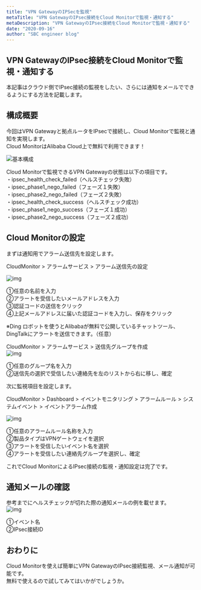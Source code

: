 ```yaml
---
title: "VPN GatewayのIPSecを監視"
metaTitle: "VPN GatewayのIPsec接続をCloud Monitorで監視・通知する"
metaDescription: "VPN GatewayのIPsec接続をCloud Monitorで監視・通知する"
date: "2020-09-16"
author: "SBC engineer blog"
---
```


## VPN GatewayのIPsec接続をCloud Monitorで監視・通知する

本記事はクラウド側でIPsec接続の監視をしたい、さらには通知をメールでできるようにする方法を記載します。    


## 構成概要 

今回はVPN Gatewayと拠点ルータをIPsecで接続し、Cloud Monitorで監視と通知を実現します。  
Cloud MonitorはAlibaba Cloud上で無料で利用できます！


![基本構成](https://raw.githubusercontent.com/sbcloud/help/master/content/usecase-network/Network_images_26006613628628000/20200916165522.png "基本構成")


Cloud Monitorで監視できるVPN Gatewayの状態は以下の項目です。  
 ・ipsec_health_check_failed（ヘルスチェック失敗）  
 ・ipsec_phase1_nego_failed（フェーズ１失敗）  
 ・ipsec_phase2_nego_failed（フェーズ２失敗）  
 ・ipsec_health_check_success（ヘルスチェック成功）  
 ・ipsec_phase1_nego_success（フェーズ１成功）  
 ・ipsec_phase2_nego_success（フェーズ２成功）  



## Cloud Monitorの設定 

まずは通知用でアラーム送信先を設定します。

CloudMonitor > アラームサービス > アラーム送信先の設定  

![img](https://raw.githubusercontent.com/sbcloud/help/master/content/usecase-network/Network_images_26006613628628000/20200916162926.png "img")

①任意の名前を入力  
②アラートを受信したいメールアドレスを入力  
③認証コードの送信をクリック   
④上記メールアドレスに届いた認証コードを入力し、保存をクリック  

※Ding ロボットを使うとAlibabaが無料で公開しているチャットツール、
DingTalkにアラートを送信できます。（任意）

CloudMonitor > アラームサービス > 送信先グループを作成   
![img](https://raw.githubusercontent.com/sbcloud/help/master/content/usecase-network/Network_images_26006613628628000/20200916163418.png "img")

①任意のグループ名を入力  
②送信先の選択で受信したい連絡先を左のリストから右に移し、確定

次に監視項目を設定します。

CloudMonitor > Dashboard > イベントモニタリング > アラームルール > システムイベント > イベントアラーム作成    

![img](https://raw.githubusercontent.com/sbcloud/help/master/content/usecase-network/Network_images_26006613628628000/20200916163640.png "img")

①任意のアラームルール名称を入力  
②製品タイプはVPNゲートウェイを選択  
③アラートを受信したいイベント名を選択   
④アラートを受信したい連絡先グループを選択し、確定  

これでCloud MonitorによるIPsec接続の監視・通知設定は完了です。

## 通知メールの確認

参考までにヘルスチェックが切れた際の通知メールの例を載せます。   
![img](https://raw.githubusercontent.com/sbcloud/help/master/content/usecase-network/Network_images_26006613628628000/20200916164537.png "img")

①イベント名  
②IPsec接続ID

## おわりに

Cloud Monitorを使えば簡単にVPN GatewayのIPsec接続監視、メール通知が可能です。  
無料で使えるので試してみてはいかがでしょうか。



